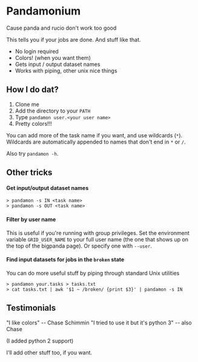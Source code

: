 Pandamonium
===========

Cause panda and rucio don't work too good

This tells you if your jobs are done. And stuff like that.

 - No login required
 - Colors! (when you want them)
 - Gets input / output dataset names
 - Works with piping, other unix nice things

How I do dat?
-------------

 1. Clone me
 2. Add the directory to your `PATH`
 3. Type `pandamon user.<your user name>`
 4. Pretty colors!!!

You can add more of the task name if you want, and use wildcards
(`*`). Wildcards are automatically appended to names that don't end in
`*` or `/`.

Also try `pandamon -h`.

Other tricks
------------

#### Get input/output dataset names ####

```
> pandamon -s IN <task name>
> pandamon -s OUT <task name>
```

#### Filter by user name ####

This is useful if you're running with group privileges. Set the
environment variable `GRID_USER_NAME` to your full user name (the one
that shows up on the top of the bigpanda page). Or specify one with
`--user`.

#### Find input datasets for jobs in the `broken` state ####

You can do more useful stuff by piping through standard Unix utilities

```
> pandamon your.tasks > tasks.txt
> cat tasks.txt | awk '$1 ~ /broken/ {print $3}' | pandamon -s IN
```

Testimonials
------------

"I like colors" -- Chase Schimmin
"I tried to use it but it's python 3" -- also Chase

(I added python 2 support)

I'll add other stuff too, if you want.
